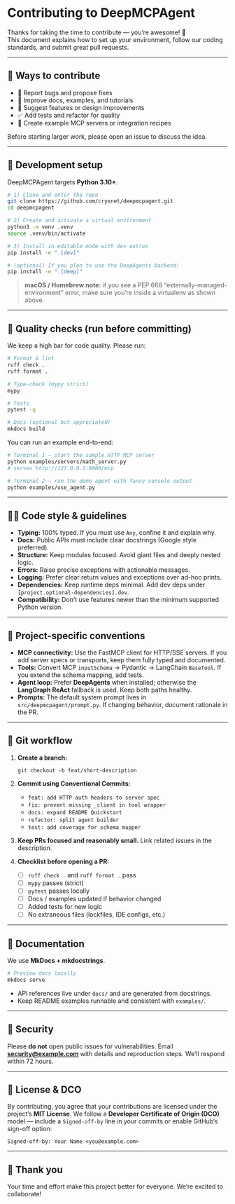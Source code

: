 # Contributing to DeepMCPAgent

Thanks for taking the time to contribute — you’re awesome! 🎉  
This document explains how to set up your environment, follow our coding standards, and submit great pull requests.

---

## 👋 Ways to contribute

- 🐛 Report bugs and propose fixes
- 🧩 Improve docs, examples, and tutorials
- 🧠 Suggest features or design improvements
- ✅ Add tests and refactor for quality
- 🔌 Create example MCP servers or integration recipes

Before starting larger work, please open an issue to discuss the idea.

---

## 🧰 Development setup

DeepMCPAgent targets **Python 3.10+**.

```bash
# 1) Clone and enter the repo
git clone https://github.com/cryxnet/deepmcpagent.git
cd deepmcpagent

# 2) Create and activate a virtual environment
python3 -m venv .venv
source .venv/bin/activate

# 3) Install in editable mode with dev extras
pip install -e ".[dev]"

# (optional) If you plan to use the DeepAgents backend:
pip install -e ".[deep]"
```

> **macOS / Homebrew note:** if you see a PEP 668 “externally-managed-environment” error, make sure you’re inside a virtualenv as shown above.

---

## 🧪 Quality checks (run before committing)

We keep a high bar for code quality. Please run:

```bash
# Format & lint
ruff check .
ruff format .

# Type-check (mypy strict)
mypy

# Tests
pytest -q

# Docs (optional but appreciated)
mkdocs build
```

You can run an example end-to-end:

```bash
# Terminal 1 — start the sample HTTP MCP server
python examples/servers/math_server.py
# serves http://127.0.0.1:8000/mcp

# Terminal 2 — run the demo agent with fancy console output
python examples/use_agent.py
```

---

## 🧑‍💻 Code style & guidelines

- **Typing:** 100% typed. If you must use `Any`, confine it and explain why.
- **Docs:** Public APIs must include clear docstrings (Google style preferred).
- **Structure:** Keep modules focused. Avoid giant files and deeply nested logic.
- **Errors:** Raise precise exceptions with actionable messages.
- **Logging:** Prefer clear return values and exceptions over ad-hoc prints.
- **Dependencies:** Keep runtime deps minimal. Add dev deps under `[project.optional-dependencies].dev`.
- **Compatibility:** Don’t use features newer than the minimum supported Python version.

---

## 🔧 Project-specific conventions

- **MCP connectivity:** Use the FastMCP client for HTTP/SSE servers. If you add server specs or transports, keep them fully typed and documented.
- **Tools:** Convert MCP `inputSchema` → Pydantic → LangChain `BaseTool`. If you extend the schema mapping, add tests.
- **Agent loop:** Prefer **DeepAgents** when installed; otherwise the **LangGraph ReAct** fallback is used. Keep both paths healthy.
- **Prompts:** The default system prompt lives in `src/deepmcpagent/prompt.py`. If changing behavior, document rationale in the PR.

---

## 🌿 Git workflow

1. **Create a branch:**

   ```
   git checkout -b feat/short-description
   ```

2. **Commit using Conventional Commits:**

   - `feat: add HTTP auth headers to server spec`
   - `fix: prevent missing _client in tool wrapper`
   - `docs: expand README Quickstart`
   - `refactor: split agent builder`
   - `test: add coverage for schema mapper`

3. **Keep PRs focused and reasonably small.** Link related issues in the description.
4. **Checklist before opening a PR:**

   - [ ] `ruff check .` and `ruff format .` pass
   - [ ] `mypy` passes (strict)
   - [ ] `pytest` passes locally
   - [ ] Docs / examples updated if behavior changed
   - [ ] Added tests for new logic
   - [ ] No extraneous files (lockfiles, IDE configs, etc.)

---

## 📝 Documentation

We use **MkDocs + mkdocstrings**.

```bash
# Preview docs locally
mkdocs serve
```

- API references live under `docs/` and are generated from docstrings.
- Keep README examples runnable and consistent with `examples/`.

---

## 🔐 Security

Please **do not** open public issues for vulnerabilities.
Email **[security@example.com](mailto:security@example.com)** with details and reproduction steps. We’ll respond within 72 hours.

---

## 🧾 License & DCO

By contributing, you agree that your contributions are licensed under the project’s **MIT License**.
We follow a **Developer Certificate of Origin (DCO)** model — include a `Signed-off-by` line in your commits or enable GitHub’s sign-off option:

```
Signed-off-by: Your Name <you@example.com>
```

---

## 🙌 Thank you

Your time and effort make this project better for everyone. We’re excited to collaborate!
